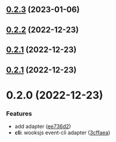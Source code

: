 ## [0.2.3](https://github.com/moostjs/moostjs/compare/v0.2.2...v0.2.3) (2023-01-06)



## [0.2.2](https://github.com/moostjs/moostjs/compare/v0.2.1...v0.2.2) (2022-12-23)



## [0.2.1](https://github.com/moostjs/moostjs/compare/v0.2.0...v0.2.1) (2022-12-23)



## [0.2.1](https://github.com/moostjs/moostjs/compare/v0.2.0...v0.2.1) (2022-12-23)



# 0.2.0 (2022-12-23)


### Features

* add adapter ([ee736d2](https://github.com/moostjs/moostjs/commit/ee736d2387c9257f21a8289139919e7b03f7d7ea))
* **cli:** wooksjs event-cli adapter ([3cffaea](https://github.com/moostjs/moostjs/commit/3cffaea94cf907c1f7ca64eab6bde45fc540d52d))



